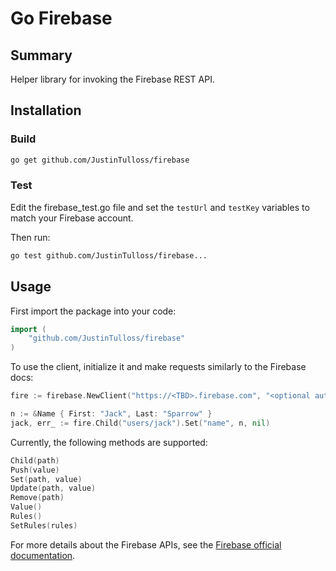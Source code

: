 Go Firebase
========

## Summary

Helper library for invoking the Firebase REST API.

## Installation

### Build

```sh
go get github.com/JustinTulloss/firebase
```

### Test

Edit the firebase_test.go file and set the ```testUrl``` and ```testKey``` variables to match your Firebase account.

Then run:
```sh
go test github.com/JustinTulloss/firebase...
```

## Usage

First import the package into your code:
```go
import (
    "github.com/JustinTulloss/firebase"
)
```

To use the client, initialize it and make requests similarly to the Firebase docs:
```go
fire := firebase.NewClient("https://<TBD>.firebase.com", "<optional authentication token>", nil)

n := &Name { First: "Jack", Last: "Sparrow" }
jack, err_ := fire.Child("users/jack").Set("name", n, nil)
```

Currently, the following methods are supported:
```go
Child(path)
Push(value)
Set(path, value)
Update(path, value)
Remove(path)
Value()
Rules()
SetRules(rules)
```

For more details about the Firebase APIs, see the [Firebase official documentation](https://www.firebase.com/docs/).

